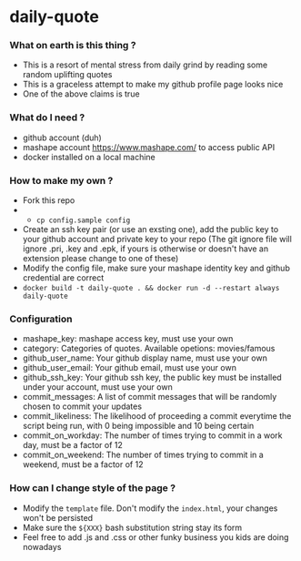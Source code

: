 # daily-quote
### What on earth is this thing ?
* This is a resort of mental stress from daily grind by reading some random uplifting quotes
* This is a graceless attempt to make my github profile page looks nice
* One of the above claims is true

### What do I need ?
* github account (duh)
* mashape account https://www.mashape.com/ to access public API
* docker installed on a local machine

### How to make my own ?
* Fork this repo
* * `cp config.sample config`
* Create an ssh key pair (or use an exsting one), add the public key to your github account and private key to your repo (The git ignore file will ignore .pri, .key and .epk, if yours is otherwise or doesn't have an extension please change to one of these)
* Modify the config file, make sure your mashape identity key and github credential are correct
* `docker build -t daily-quote . && docker run -d --restart always daily-quote`

### Configuration
* mashape_key: mashape access key, must use your own
* category: Categories of quotes. Available opetions: movies/famous
* github_user_name:  Your github display name, must use your own
* github_user_email: Your github email, must use your own
* github_ssh_key: Your github ssh key, the public key must be installed under your account, must use your own
* commit_messages: A list of commit messages that will be randomly chosen to commit your updates
* commit_likeliness: The likelihood of proceeding a commit everytime the script being run, with 0 being impossible and 10 being certain
* commit_on_workday: The number of times trying to commit in a work day, must be a factor of 12
* commit_on_weekend: The number of times trying to commit in a weekend, must be a factor of 12


### How can I change style of the page ?
* Modify the `template` file. Don't modify the `index.html`, your changes won't be persisted
* Make sure the `${XXX}` bash substitution string stay its form
* Feel free to add .js and .css or other funky business you kids are doing nowadays

